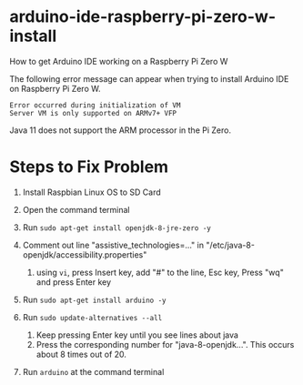 # arduino-ide-raspberry-pi-zero-w-install
How to get Arduino IDE working on a Raspberry Pi Zero W

The following error message can appear when trying to install Arduino IDE on Raspberry Pi Zero W.

`Error occurred during initialization of VM`<br>
`Server VM is only supported on ARMv7+ VFP`

Java 11 does not support the ARM processor in the Pi Zero.

# Steps to Fix Problem
1. Install Raspbian Linux OS to SD Card
1. Open the command terminal
1. Run `sudo apt-get install openjdk-8-jre-zero -y`

1. Comment out line "assistive_technologies=..." in "/etc/java-8-openjdk/accessibility.properties"
	1. using `vi`, press Insert key, add "#" to the line, Esc key, Press "wq" and press Enter key

1. Run `sudo apt-get install arduino -y`
1. Run `sudo update-alternatives --all`
	1. Keep pressing Enter key until you see lines about java
	1. Press the corresponding number for "java-8-openjdk...".  This occurs about 8 times out of 20.
	
1. Run `arduino` at the command terminal
